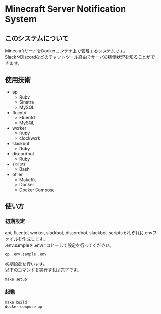 # Minecraft Server Notification System

## このシステムについて

MinecraftサーバをDockerコンテナ上で管理するシステムです。  
SlackやDiscordなどのチャットツール経由でサーバの稼働状況を知ることができます。

## 使用技術

- api
  - Ruby
  - Sinatra
  - MySQL
- fluentd
  - Fluentd
  - MySQL
- worker
  - Ruby
  - clockwork
- slackbot
  - Ruby
- discordbot
  - Ruby
- scripts
  - Bash
- other
  - Makefile
  - Docker
  - Docker Compose

## 使い方

### 初期設定

api, fluentd, worker, slackbot, discordbot, slackbot, scriptsそれぞれに.envファイルを作成します。  
.env.sampleを.envにコピーして設定を行ってください。

```
cp .env.sample .env
```

初期設定を行います。  
以下のコマンドを実行すれば完了です。

```
make setup
```

### 起動

```
make build
docker-compose up
```
